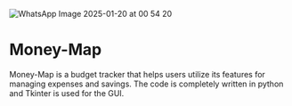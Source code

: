![WhatsApp Image 2025-01-20 at 00 54 20](https://github.com/user-attachments/assets/c6f47f78-a165-4ab5-ac6f-6b6bf4ce66ee)
# Money-Map

Money-Map is a budget tracker that helps users utilize its features for managing expenses and savings. The code is completely written in python and Tkinter is used for the GUI.
